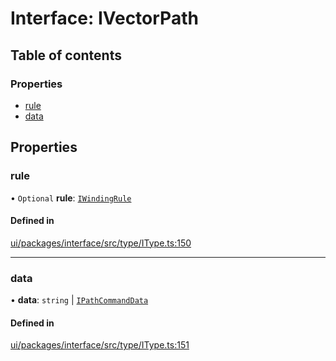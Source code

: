 # Interface: IVectorPath

## Table of contents

### Properties

- [rule](IVectorPath.md#rule)
- [data](IVectorPath.md#data)

## Properties

### rule

• `Optional` **rule**: [`IWindingRule`](../modules.md#iwindingrule)

#### Defined in

[ui/packages/interface/src/type/IType.ts:150](https://github.com/leaferjs/leafer-ui/blob/63b7718/packages/interface/src/type/IType.ts#L150)

___

### data

• **data**: `string` \| [`IPathCommandData`](../modules.md#ipathcommanddata)

#### Defined in

[ui/packages/interface/src/type/IType.ts:151](https://github.com/leaferjs/leafer-ui/blob/63b7718/packages/interface/src/type/IType.ts#L151)
